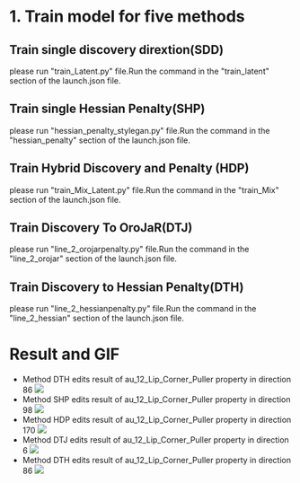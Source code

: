 # 1. Train model for five methods
## Train single discovery dirextion(SDD) 
please run "train_Latent.py" file.Run the command in the "train_latent" section of the launch.json file.
## Train single Hessian Penalty(SHP) 
please run "hessian_penalty_stylegan.py" file.Run the command in the "hessian_penalty" section of the launch.json file.
## Train Hybrid Discovery and Penalty (HDP) 
please run "train_Mix_Latent.py" file.Run the command in the "train_Mix" section of the launch.json file.
## Train Discovery To OroJaR(DTJ) 
please run "line_2_orojarpenalty.py" file.Run the command in the "line_2_orojar" section of the launch.json file.
## Train Discovery to Hessian Penalty(DTH) 
please run "line_2_hessianpenalty.py" file.Run the command in the "line_2_hessian" section of the launch.json file.
# Result  and GIF
- Method DTH edits result of au_12_Lip_Corner_Puller property in direction 86
![](https://github.com/ydniuyongjie/twoStageForFaceEdit/blob/main/gif/au_12_Lip_Corner_Puller_162_SDD.gif)
- Method SHP edits result of au_12_Lip_Corner_Puller property in direction 98
![](https://github.com/ydniuyongjie/twoStageForFaceEdit/blob/main/gif/au_12_Lip_Corner_Puller_98_SHP.gif)
- Method HDP edits result of au_12_Lip_Corner_Puller property in direction 170
![](https://github.com/ydniuyongjie/twoStageForFaceEdit/blob/main/gif/au_12_Lip_Corner_Puller_170_HDP.gif)
- Method DTJ edits result of au_12_Lip_Corner_Puller property in direction 6
![](https://github.com/ydniuyongjie/twoStageForFaceEdit/blob/main/gif/au_12_Lip_Corner_Puller_6_DTJ.gif)
- Method DTH edits result of au_12_Lip_Corner_Puller property in direction 86
![](https://github.com/ydniuyongjie/twoStageForFaceEdit/blob/main/gif/au_12_Lip_Corner_Puller_86_DTH.gif)
